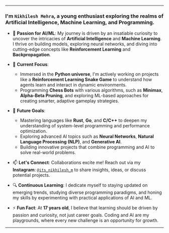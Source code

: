 ###
---

### I'm **`Nikhilesh Mehra`**, a young enthusiast exploring the realms of Artificial Intelligence, Machine Learning, and Programming.

- 🌟 **Passion for AI/ML**: My journey is driven by an insatiable curiosity to uncover the intricacies of **Artificial Intelligence** and **Machine Learning**. I thrive on building models, exploring neural networks, and diving into cutting-edge concepts like **Reinforcement Learning** and **Backpropagation**.  

- 🌱 **Current Focus**:  
  - Immersed in the **Python universe**, I'm actively working on projects like a **Reinforcement Learning Snake Game** to understand how agents learn and interact in dynamic environments.  
  - Programming **Chess Bots** with various algorithms, such as **Minimax**, **Alpha-Beta Pruning**, and exploring ML-based approaches for creating smarter, adaptive gameplay strategies.  

- 🚀 **Future Goals**:  
  - Mastering languages like **Rust**, **Go**, and **C/C++** to deepen my understanding of system-level programming and performance optimization.  
  - Exploring advanced AI topics such as **Neural Networks**, **Natural Language Processing (NLP)**, and **Generative AI**.  
  - Building innovative projects that combine programming and AI to solve real-world problems.  

- 📫 **Let's Connect**: Collaborations excite me! Reach out via my **Instagram**: [`@its_nikhilesh_m`](https://www.instagram.com/its_nikhilesh_m) to share insights, ideas, or discuss potential projects.  

- 🔍 **Continuous Learning**: I dedicate myself to staying updated on emerging trends, studying diverse programming paradigms, and honing my skills by experimenting with practical applications of AI and ML.  

- ⚡ **Fun Fact**: At **17 years old**, I believe that learning should be driven by passion and curiosity, not just career goals. Coding and AI are my playgrounds, where every new challenge is an opportunity for growth.  

--- 
